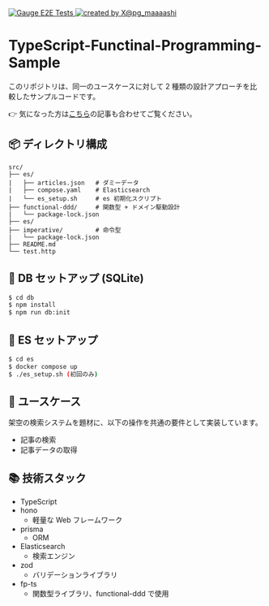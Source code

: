 <a href="https://github.com/maaaashi/TypeScript-Functinal-Programming-Sample/actions/workflows/test.yaml" rel="nofollow">
  <img src="https://github.com/maaaashi/TypeScript-Functinal-Programming-Sample/actions/workflows/test.yaml/badge.svg" alt="Gauge E2E Tests">
</a>
<a href="https://twitter.com/pg_maaaashi" rel="nofollow">
  <img src="https://img.shields.io/badge/created%20by-@pg_maaaashi-4BBAAB.svg" alt="created by X@pg_maaaashi">
</a>

# TypeScript-Functinal-Programming-Sample

このリポジトリは、同一のユースケースに対して 2 種類の設計アプローチを比較したサンプルコードです。

👉 気になった方は[こちら](https://zenn.dev/maaaashi/articles/aea1a85753acf6)の記事も合わせてご覧ください。

## 📦 ディレクトリ構成

```
src/
├── es/
|   ├── articles.json   # ダミーデータ
|   ├── compose.yaml    # Elasticsearch
|   └── es_setup.sh     # es 初期化スクリプト
├── functional-ddd/     # 関数型 + ドメイン駆動設計
|   └── package-lock.json
├── es/
├── imperative/         # 命令型
|   └── package-lock.json
├── README.md
└── test.http
```

## 🔧 DB セットアップ (SQLite)

```bash
$ cd db
$ npm install
$ npm run db:init
```

## 🔧 ES セットアップ

```bash
$ cd es
$ docker compose up
$ ./es_setup.sh (初回のみ)
```

## 🧩 ユースケース

架空の検索システムを題材に、以下の操作を共通の要件として実装しています。

- 記事の検索
- 記事データの取得

## 📚 技術スタック

- TypeScript
- hono
  - 軽量な Web フレームワーク
- prisma
  - ORM
- Elasticsearch
  - 検索エンジン
- zod
  - バリデーションライブラリ
- fp-ts
  - 関数型ライブラリ、functional-ddd で使用
